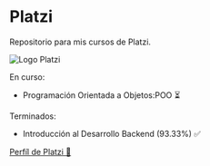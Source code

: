 # Platzi
Repositorio para mis cursos de Platzi.

![Logo Platzi](https://www.google.com/url?sa=i&url=https%3A%2F%2Fwww.morelosinnovador.org%2Fplatzi&psig=AOvVaw2ptzS-JcwomeqmBQuPtqBF&ust=1649196587158000&source=images&cd=vfe&ved=0CAoQjRxqFwoTCLCblZi2-_YCFQAAAAAdAAAAABAL "Platzi")

En curso:
- Programación Orientada a Objetos:POO ⏳

Terminados:
- Introducción al Desarrollo Backend (93.33%) ✅

[Perfíl de Platzi 💚](https://platzi.com/p/ismb9/)
